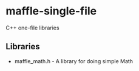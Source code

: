 # maffle-single-file
C++ one-file libraries

## Libraries

* maffle_math.h - A library for doing simple Math
